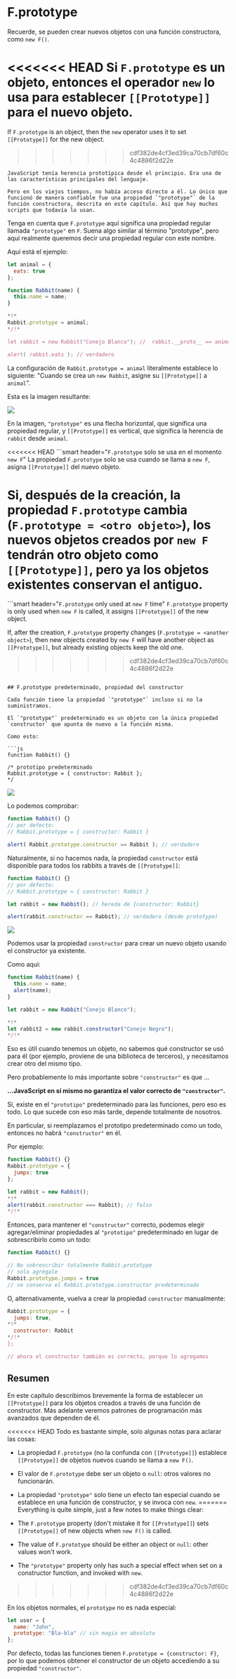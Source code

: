 # F.prototype

Recuerde, se pueden crear nuevos objetos con una función constructora, como `new F()`.

<<<<<<< HEAD
Si `F.prototype` es un objeto, entonces el operador `new` lo usa para establecer `[[Prototype]]` para el nuevo objeto.
=======
If `F.prototype` is an object, then the `new` operator uses it to set `[[Prototype]]` for the new object.
>>>>>>> cdf382de4cf3ed39ca70cb7df60c4c4886f2d22e

```smart
JavaScript tenía herencia prototípica desde el principio. Era una de las características principales del lenguaje.

Pero en los viejos tiempos, no había acceso directo a él. Lo único que funcionó de manera confiable fue una propiedad `"prototype"` de la función constructora, descrita en este capítulo. Así que hay muchos scripts que todavía lo usan.
```

Tenga en cuenta que `F.prototype` aquí significa una propiedad regular llamada `"prototype"` en `F`. Suena algo similar al término "prototype", pero aquí realmente queremos decir una propiedad regular con este nombre.

Aquí está el ejemplo:

```js run
let animal = {
  eats: true
};

function Rabbit(name) {
  this.name = name;
}

*!*
Rabbit.prototype = animal;
*/!*

let rabbit = new Rabbit("Conejo Blanco"); //  rabbit.__proto__ == animal

alert( rabbit.eats ); // verdadero
```

La configuración de `Rabbit.prototype = animal` literalmente establece lo siguiente: "Cuando se crea un `new Rabbit`, asigne su `[[Prototype]]` a `animal`".

Esta es la imagen resultante:

![](proto-constructor-animal-rabbit.svg)

En la imagen, `"prototype"` es una flecha horizontal, que significa una propiedad regular, y `[[Prototype]]` es vertical, que significa la herencia de `rabbit` desde `animal`.

<<<<<<< HEAD
```smart header="`F.prototype` solo se usa en el momento `new F`"
La propiedad `F.prototype` solo se usa cuando se llama a `new F`, asigna `[[Prototype]]` del nuevo objeto.

Si, después de la creación, la propiedad `F.prototype` cambia (`F.prototype = <otro objeto>`), los nuevos objetos creados por `new F` tendrán otro objeto como `[[Prototype]]`, pero ya los objetos existentes conservan el antiguo.
=======
```smart header="`F.prototype` only used at `new F` time"
`F.prototype` property is only used when `new F` is called, it assigns `[[Prototype]]` of the new object.

If, after the creation, `F.prototype` property changes (`F.prototype = <another object>`), then new objects created by `new F` will have another object as `[[Prototype]]`, but already existing objects keep the old one.
>>>>>>> cdf382de4cf3ed39ca70cb7df60c4c4886f2d22e
```

## F.prototype predeterminado, propiedad del constructor

Cada función tiene la propiedad `"prototype"` incluso si no la suministramos.

El `"prototype"` predeterminado es un objeto con la única propiedad `constructor` que apunta de nuevo a la función misma.

Como esto:

```js
function Rabbit() {}

/* prototipo predeterminado
Rabbit.prototype = { constructor: Rabbit };
*/
```

![](function-prototype-constructor.svg)

Lo podemos comprobar:

```js run
function Rabbit() {}
// por defecto:
// Rabbit.prototype = { constructor: Rabbit }

alert( Rabbit.prototype.constructor == Rabbit ); // verdadero
```

Naturalmente, si no hacemos nada, la propiedad `constructor` está disponible para todos los rabbits a través de `[[Prototype]]`:

```js run
function Rabbit() {}
// por defecto:
// Rabbit.prototype = { constructor: Rabbit }

let rabbit = new Rabbit(); // hereda de {constructor: Rabbit}

alert(rabbit.constructor == Rabbit); // verdadero (desde prototype)
```

![](rabbit-prototype-constructor.svg)

Podemos usar la propiedad `constructor` para crear un nuevo objeto usando el constructor ya existente.

Como aqui:

```js run
function Rabbit(name) {
  this.name = name;
  alert(name);
}

let rabbit = new Rabbit("Conejo Blanco");

*!*
let rabbit2 = new rabbit.constructor("Conejo Negro");
*/!*
```

Eso es útil cuando tenemos un objeto, no sabemos qué constructor se usó para él (por ejemplo, proviene de una biblioteca de terceros), y necesitamos crear otro del mismo tipo.

Pero probablemente lo más importante sobre `"constructor"` es que ...

**...JavaScript en sí mismo no garantiza el valor correcto de `"constructor"`.**

Sí, existe en el `"prototipo"` predeterminado para las funciones, pero eso es todo. Lo que sucede con eso más tarde, depende totalmente de nosotros.

En particular, si reemplazamos el prototipo predeterminado como un todo, entonces no habrá `"constructor"` en él.

Por ejemplo:

```js run
function Rabbit() {}
Rabbit.prototype = {
  jumps: true
};

let rabbit = new Rabbit();
*!*
alert(rabbit.constructor === Rabbit); // falso
*/!*
```

Entonces, para mantener el `"constructor"` correcto, podemos elegir agregar/eliminar propiedades al `"prototipo"` predeterminado en lugar de sobrescribirlo como un todo:

```js
function Rabbit() {}

// No sobrescribir totalmente Rabbit.prototype
// solo agrégale
Rabbit.prototype.jumps = true
// se conserva el Rabbit.prototype.constructor predeterminado
```

O, alternativamente, vuelva a crear la propiedad `constructor` manualmente:

```js
Rabbit.prototype = {
  jumps: true,
*!*
  constructor: Rabbit
*/!*
};

// ahora el constructor también es correcto, porque lo agregamos
```


## Resumen

En este capítulo describimos brevemente la forma de establecer un `[[Prototype]]` para los objetos creados a través de una función de constructor. Más adelante veremos patrones de programación más avanzados que dependen de él.

<<<<<<< HEAD
Todo es bastante simple, solo algunas notas para aclarar las cosas:

- La propiedad `F.prototype` (no la confunda con `[[Prototype]]`) establece `[[Prototype]]` de objetos nuevos cuando se llama a `new F()`.
- El valor de `F.prototype` debe ser un objeto o `null`: otros valores no funcionarán.
-  La propiedad `"prototype"` solo tiene un efecto tan especial cuando se establece en una función de constructor, y se invoca con `new`.
=======
Everything is quite simple, just a few notes to make things clear:

- The `F.prototype` property (don't mistake it for `[[Prototype]]`) sets `[[Prototype]]` of new objects when `new F()` is called.
- The value of `F.prototype` should be either an object or `null`: other values won't work.
-  The `"prototype"` property only has such a special effect when set on a constructor function, and invoked with `new`.
>>>>>>> cdf382de4cf3ed39ca70cb7df60c4c4886f2d22e

En los objetos normales, el `prototype` no es nada especial:
```js
let user = {
  name: "John",
  prototype: "Bla-bla" // sin magia en absoluto
};
```

Por defecto, todas las funciones tienen `F.prototype = {constructor: F}`, por lo que podemos obtener el constructor de un objeto accediendo a su propiedad `"constructor"`.
